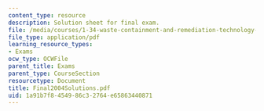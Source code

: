 ```yaml
---
content_type: resource
description: Solution sheet for final exam.
file: /media/courses/1-34-waste-containment-and-remediation-technology-spring-2004/1a91b7f8454986c32764e65863440871_Final2004Solutions.pdf
file_type: application/pdf
learning_resource_types:
- Exams
ocw_type: OCWFile
parent_title: Exams
parent_type: CourseSection
resourcetype: Document
title: Final2004Solutions.pdf
uid: 1a91b7f8-4549-86c3-2764-e65863440871
---
```

